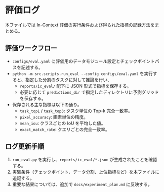 # 評価ログ

本ファイルでは In-Context 評価の実行条件および得られた指標の記録方法をまとめる。

## 評価ワークフロー
- `configs/eval.yaml` に評価用のデータモジュール設定とチェックポイントパスを記述する。
- `python -m src.scripts.run_eval --config configs/eval.yaml` を実行すると、指定した分割のタスクに対して推論を行い、
  - `reports/ic_eval/` 配下に JSON 形式で指標を保存する。
  - 必要に応じて `predictions_dir` で指定したディレクトリに予測グリッドを保存する。
- 保存される主な指標は以下の通り。
  - `task_top1` / `task_top3`: タスク単位の Top-k 完全一致率。
  - `pixel_accuracy`: 画素単位の精度。
  - `mean_iou`: クラスごとの IoU を平均した値。
  - `exact_match_rate`: クエリごとの完全一致率。

## ログ更新手順
1. `run_eval.py` を実行し、`reports/ic_eval/*.json` が生成されたことを確認する。
2. 実験条件（チェックポイント、データ分割、上位指標など）を本ファイルに追記する。
3. 重要な結果については、追加で `docs/experiment_plan.md` に反映する。
